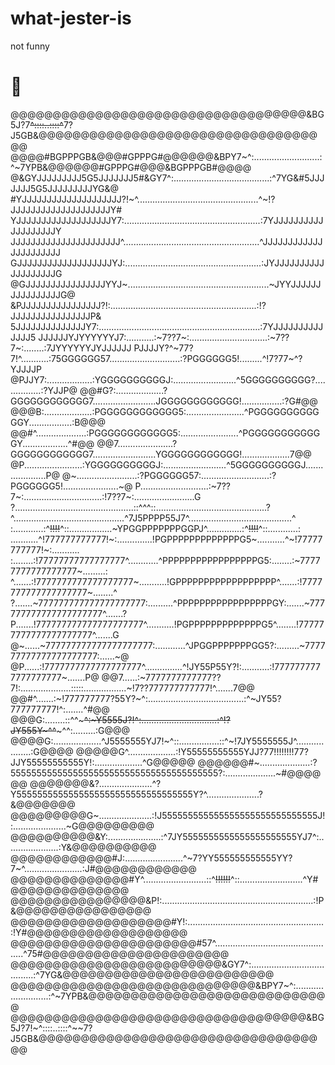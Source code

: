 # what-jester-is
not funny



# 🤡
@@@@@@@@@@@@@@@@@@@@@@@@@@@@@@@@@@@&BG5J?7~~^::::..::::^~~7?J5GB&@@@@@@@@@@@@@@@@@@@@@@@@@@@@@@@@@@@
@@@@#BGPPPGB&@@@#GPPPG#@@@@@@&BPY7~^:..........................:^~7YPB&@@@@@@#GPPPG#@@@&BGPPPGB#@@@@
@&GYJJJJJJJJJ5G5JJJJJJJ5#&GY7^:......................................:^7YG&#5JJJJJJJ5G5JJJJJJJJJYG&@
#YJJJJJJJJJJJJJJJJJJJJ?!~^................................................^~!?JJJJJJJJJJJJJJJJJJJJY#
YJJJJJJJJJJJJJJJJJJJY7:......................................................:7YJJJJJJJJJJJJJJJJJJJY
JJJJJJJJJJJJJJJJJJJJJJ^......................................................^JJJJJJJJJJJJJJJJJJJJJJ
GJJJJJJJJJJJJJJJJJJJYJ:......................................................:JYJJJJJJJJJJJJJJJJJJJG
@GJJJJJJJJJJJJJJJJYYJ~........................................................~JYYJJJJJJJJJJJJJJJJG@
&PJJJJJJJJJJJJJJJJ?!:..........................................................:!?JJJJJJJJJJJJJJJJP&
5JJJJJJJJJJJJJJY7:................................................................:7YJJJJJJJJJJJJJJ5
JJJJJJYJYYYYYYJ7:...........:~7??7~:...............................:~7??7~:........:7JYYYYYYJYJJJJJJ
PJJJJY?^~77?7!^...........:75GGGGGG57............................:?PGGGGGG5!.........^!7?77~^?YJJJJP
@PJJY7:..................:YGGGGGGGGGGJ:.........................^5GGGGGGGGGG?................:?YJJP@
@@#G?:...................?GGGGGGGGGGGG7.........................JGGGGGGGGGGGG!................:?G#@@
@@@B:...................:PGGGGGGGGGGGG5:.......................^PGGGGGGGGGGGGY.................:B@@@
@@#^....................:PGGGGGGGGGGGG5:.......................^PGGGGGGGGGGGGY..................^#@@
@@7......................?GGGGGGGGGGGG7.........................YGGGGGGGGGGGG!...................7@@
@P.......................:YGGGGGGGGGGJ:.........................^5GGGGGGGGGGJ.....................P@
@~........................:?PGGGGGG57:...........................:?PGGGGGG5!......................~@
P...........................:~7??7~:...............................:!7??7~:........................G
?...............................................::^^^::............................................?
^............................................^7J5PPPP55J7^.........................................^
:............:^~~!!!!~~^::.................~YPGGPPPPPPPGGPJ^..............:^~~!!!!~~^::............:
...........^!777777777777!~:..............!PGPPPPPPPPPPPPPG5~...........^~!77777777777!~:...........
:........:!77777777777777777^............^PPPPPPPPPPPPPPPPPG5:........:~77777777777777777~.........:
^.......:!7777777777777777777~...........!GPPPPPPPPPPPPPPPPPP^.......:!7777777777777777777~........^
?.......~777777777777777777777:..........^PPPPPPPPPPPPPPPPPGY:.......~777777777777777777777^.......?
P.......!777777777777777777777^...........!PGPPPPPPPPPPPPPG5^........!777777777777777777777^.......G
@~......~777777777777777777777:............^JPGGPPPPPPPGG5?:.........~777777777777777777777:......~@
@P......:!7777777777777777777^...............^!JY55P55Y?!:...........:!7777777777777777777~.......P@
@@7......:~7777777777777??7!:....................:::::.................~!7??777777777777!^.......7@@
@@#^.......:~!777777777?55Y?~^:......................................:^~JY55?777777777!^:.......^#@@
@@@G:........::^^~~~~~^:~Y5555J?!^:..............................:^!?JY555Y~^^~~~~~^^:.........:G@@@
@@@@G:...................^J5555555YJ7!~^::................::^~!7JY5555555J^...................:G@@@@
@@@@@G^...................:!Y55555555555YJJ?77!!!!!!!!77?JJY55555555555Y!:...................^G@@@@@
@@@@@@#~....................:?5555555555555555555555555555555555555555?:....................~#@@@@@@
@@@@@@@&?.....................^?Y5555555555555555555555555555555555Y?^.....................?&@@@@@@@
@@@@@@@@@G~.....................:!J555555555555555555555555555555J!:.....................~G@@@@@@@@@
@@@@@@@@@@&Y:.....................:^7JY5555555555555555555555YJ7^:.....................:Y&@@@@@@@@@@
@@@@@@@@@@@@#J:.......................^~7?YY555555555555YY?7~^.......................:J#@@@@@@@@@@@@
@@@@@@@@@@@@@@#Y^.........................::^~~!!!!!!~~^::.........................^Y#@@@@@@@@@@@@@@
@@@@@@@@@@@@@@@@&P!:............................................................:!P&@@@@@@@@@@@@@@@@
@@@@@@@@@@@@@@@@@@@#Y!:......................................................:!Y#@@@@@@@@@@@@@@@@@@@
@@@@@@@@@@@@@@@@@@@@@@#57^................................................^75#@@@@@@@@@@@@@@@@@@@@@@
@@@@@@@@@@@@@@@@@@@@@@@@@&GY7^:......................................:^7YG&@@@@@@@@@@@@@@@@@@@@@@@@@
@@@@@@@@@@@@@@@@@@@@@@@@@@@@@&BPY7~^:..........................:^~7YPB&@@@@@@@@@@@@@@@@@@@@@@@@@@@@@
@@@@@@@@@@@@@@@@@@@@@@@@@@@@@@@@@@@&BG5J?7!~^::::..::::^~~7?J5GB&@@@@@@@@@@@@@@@@@@@@@@@@@@@@@@@@@@@
